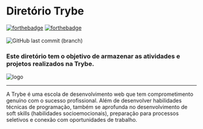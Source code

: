 # Diretório Trybe

[![forthebadge](https://forthebadge.com/images/badges/built-with-love.svg)](https://forthebadge.com)
[![forthebadge](https://forthebadge.com/images/badges/powered-by-coffee.svg)](https://forthebadge.com)
<br><br>
![GitHub last commit (branch)](https://img.shields.io/github/last-commit/gabrielmirandaBR/trybe-exercises/master)

### Este diretório tem o objetivo de armazenar as atividades e projetos realizados na Trybe.

![logo](https://user-images.githubusercontent.com/63875350/107122838-f7577400-6878-11eb-9afa-add52bfc916e.png)

---

<p> A Trybe é uma escola de desenvolvimento web que tem comprometimento genuíno com o sucesso profissional. Além de desenvolver habilidades técnicas de programação, também se aprofunda no desenvolvimento de soft skills (habilidades socioemocionais), preparação para processos seletivos e conexão com oportunidades de trabalho.</p>
